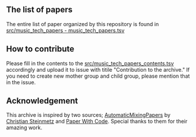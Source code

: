 ## The list of papers
The entire list of paper organized by this repository is found in [src/music_tech_papers - music_tech_papers.tsv](https://github.com/Hyon0930/MusicTechPapers/blob/master/src/music_tech_papers%20-%20music_tech_papers.tsv)

## How to contribute
Please fill in the contents to the [src/music_tech_papers_contents.tsv](https://github.com/Hyon0930/MusicTechPapers/blob/master/src/music_tech_papers_contents.tsv) accordingly and upload it to issue with titile "Contribution to the archive."
If you need to create new mother group and child group, please mention that in the issue. 

## Acknowledgement
This archive is inspired by two sources; [AutomaticMixingPapers](https://github.com/csteinmetz1/AutomaticMixingPapers) by [Christian Steinmetz](https://www.christiansteinmetz.com/) and [Paper With Code](https://paperswithcode.com/).
Special thanks to them for their amazing work.
